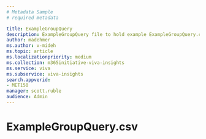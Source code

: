 ```yaml
---
# Metadata Sample
# required metadata

title: ExampleGroupQuery
description: ExampleGroupQuery file to hold example ExampleGroupQuery.csv
author: madehmer
ms.author: v-mideh
ms.topic: article
ms.localizationpriority: medium 
ms.collection: m365initiative-viva-insights 
ms.service: viva 
ms.subservice: viva-insights 
search.appverid: 
- MET150 
manager: scott.ruble
audience: Admin
---
```


# ExampleGroupQuery.csv

<!-- PENDING ISSUE WITH THIS FILE: 
THIS TOPIC DOES NOT APPEAR IN THE TOC. I'M RESEARCHING WHY THIS .MD FILE IS IN THE IMAGES FOLDER. IT SHOULD PROBABLY BE MOVED TO THE WPA/TUTORIALS FOLDER. -->

<!-- REMOVING CONTENT FOR NOW, TO PASS ACROLINX

TimeGiver_Organization,TimeReceiver_Organization,Date,Meeting_hours_allocated,Email_hours_allocated,Total_collaboration_hours_allocated
Time Giver Finance,Time Receiver Engineering,7/3/2016,127.7,28.06284762,155.7628476

-->

